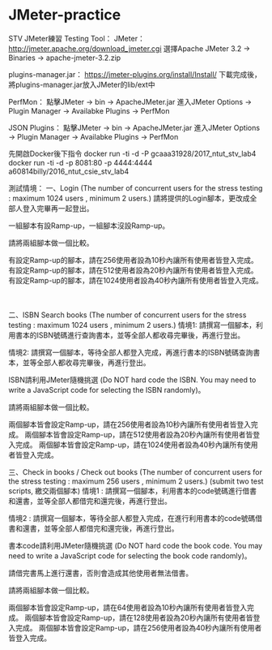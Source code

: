 # JMeter-practice
STV JMeter練習
Testing Tool：
JMeter：
http://jmeter.apache.org/download_jmeter.cgi
選擇Apache JMeter 3.2 -> Binaries -> apache-jmeter-3.2.zip

plugins-manager.jar：
https://jmeter-plugins.org/install/Install/
下載完成後，將plugins-manager.jar放入JMeter的lib/ext中

PerfMon：
點擊JMeter -> bin -> ApacheJMeter.jar 進入JMeter
Options -> Plugin Manager -> Availabke Plugins -> PerfMon 

JSON Plugins：
點擊JMeter -> bin -> ApacheJMeter.jar 進入JMeter
Options -> Plugin Manager -> Availabke Plugins -> PerfMon 

先開啟Docker後下指令
docker run -ti -d -P gcaaa31928/2017_ntut_stv_lab4
docker run -ti -d -p 8081:80 -p 4444:4444 a60814billy/2016_ntut_csie_stv_lab4

測試情境：
一、Login (The number of concurrent users for the stress testing : maximum 1024 users , minimum 2 users.) 
請將提供的Login腳本，更改成全部人登入完畢再一起登出。

一組腳本有設Ramp-up，一組腳本沒設Ramp-up。

請將兩組腳本做一個比較。

有設定Ramp-up的腳本，請在256使用者設為10秒內讓所有使用者皆登入完成。
有設定Ramp-up的腳本，請在512使用者設為20秒內讓所有使用者皆登入完成。
有設定Ramp-up的腳本，請在1024使用者設為40秒內讓所有使用者皆登入完成。

　

二、ISBN Search books (The number of concurrent users for the stress testing : maximum 1024 users , minimum 2 users.)
情境1: 請撰寫一個腳本，利用書本的ISBN號碼進行查詢書本，並等全部人都收尋完畢後，再進行登出。

情境2: 請撰寫一個腳本，等待全部人都登入完成，再進行書本的ISBN號碼查詢書本，並等全部人都收尋完畢後，再進行登出。

ISBN請利用JMeter隨機挑選 (Do NOT hard code the ISBN. You may need to write a JavaScript code for selecting the ISBN randomly)。

請將兩組腳本做一個比較。

兩個腳本皆會設定Ramp-up，請在256使用者設為10秒內讓所有使用者皆登入完成。
兩個腳本皆會設定Ramp-up，請在512使用者設為20秒內讓所有使用者皆登入完成。
兩個腳本皆會設定Ramp-up，請在1024使用者設為40秒內讓所有使用者皆登入完成。
　

三、Check in books / Check out books (The number of concurrent users for the stress testing : maximum 256 users , minimum 2 users.) (submit two test scripts, 繳交兩個腳本)
情境1 : 請撰寫一個腳本，利用書本的code號碼進行借書和還書，並等全部人都借完和還完後，再進行登出。

情境2 : 請撰寫一個腳本，等待全部人都登入完成，在進行利用書本的code號碼借書和還書，並等全部人都借完和還完後，再進行登出。

書本code請利用JMeter隨機挑選 (Do NOT hard code the book code. You may need to write a JavaScript code for selecting the book code randomly)。

請借完書馬上進行還書，否則會造成其他使用者無法借書。

請將兩組腳本做一個比較。

兩個腳本皆會設定Ramp-up，請在64使用者設為10秒內讓所有使用者皆登入完成。
兩個腳本皆會設定Ramp-up，請在128使用者設為20秒內讓所有使用者皆登入完成。
兩個腳本皆會設定Ramp-up，請在256使用者設為40秒內讓所有使用者皆登入完成。
